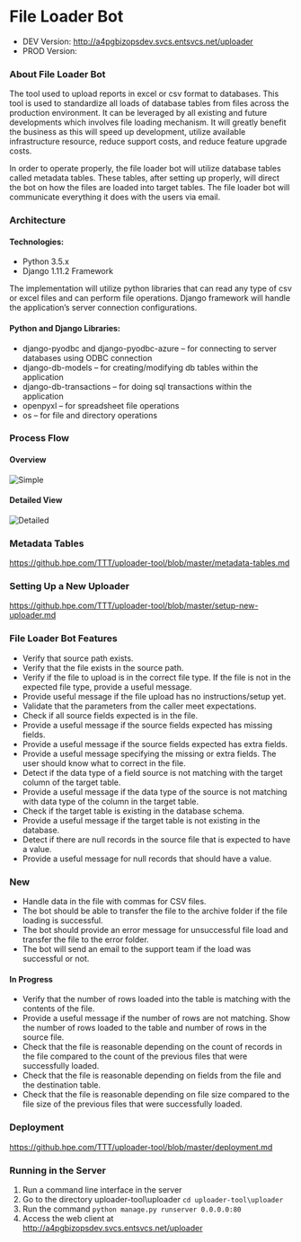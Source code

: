 # File Loader Bot

* DEV Version: http://a4pgbizopsdev.svcs.entsvcs.net/uploader
* PROD Version:

### About File Loader Bot

The tool used to upload reports in excel or csv format to databases. This tool is used to standardize all loads of database tables from files across the production environment. It can be leveraged by all existing and future developments which involves file loading mechanism. It will greatly benefit the business as this will speed up development, utilize available infrastructure resource, reduce support costs, and reduce feature upgrade costs.

In order to operate properly, the file loader bot will utilize database tables called metadata tables. These tables, after setting up properly, will direct the bot on how the files are loaded into target tables. The file loader bot will communicate everything it does with the users via email.

### Architecture
#### Technologies:
* Python 3.5.x
* Django 1.11.2 Framework

The implementation will utilize python libraries that can read any type of csv or excel files and can perform file operations. Django framework will handle the application’s server connection configurations.

#### Python and Django Libraries:
* django-pyodbc and django-pyodbc-azure – for connecting to server databases using ODBC connection
* django-db-models – for creating/modifying db tables within the application
* django-db-transactions – for doing sql transactions within the application
* openpyxl – for spreadsheet file operations
* os – for file and directory operations

### Process Flow

#### Overview
![Simple](https://github.hpe.com/TTT/uploader-tool/blob/master/images/simple.png)

#### Detailed View
![Detailed](https://github.hpe.com/TTT/uploader-tool/blob/master/images/detailed.png)

### Metadata Tables

https://github.hpe.com/TTT/uploader-tool/blob/master/metadata-tables.md

### Setting Up a New Uploader

https://github.hpe.com/TTT/uploader-tool/blob/master/setup-new-uploader.md

### File Loader Bot Features

* Verify that source path exists.
* Verify that the file exists in the source path.
* Verify if the file to upload is in the correct file type. If the file is not in the expected file type, provide a useful message.
* Provide useful message if the file upload has no instructions/setup yet.
* Validate that the parameters from the caller meet expectations.
* Check if all source fields expected is in the file.
* Provide a useful message if the source fields expected has missing fields.
* Provide a useful message if the source fields expected has extra fields.
* Provide a useful message specifying the missing or extra fields. The user should know what to correct in the file.
* Detect if the data type of a field source is not matching with the target column of the target table.
* Provide a useful message if the data type of the source is not matching with data type of the column in the target table.
* Check if the target table is existing in the database schema.
* Provide a useful message if the target table is not existing in the database.
* Detect if there are null records in the source file that is expected to have a value.
* Provide a useful message for null records that should have a value.

### New

* Handle data in the file with commas for CSV files.
* The bot should be able to transfer the file to the archive folder if the file loading is successful.
* The bot should provide an error message for unsuccessful file load and transfer the file to the error folder.
* The bot will send an email to the support team if the load was successful or not.

#### In Progress
* Verify that the number of rows loaded into the table is matching with the contents of the file.
* Provide a useful message if the number of rows are not matching. Show the number of rows loaded to the table and number of rows in the source file.
* Check that the file is reasonable depending on the count of records in the file compared to the count of the previous files that were successfully loaded.
* Check that the file is reasonable depending on fields from the file and the destination table.
* Check that the file is reasonable depending on file size compared to the file size of the previous files that were successfully loaded.

### Deployment

https://github.hpe.com/TTT/uploader-tool/blob/master/deployment.md

### Running in the Server
1. Run a command line interface in the server
2. Go to the directory uploader-tool\uploader ```cd uploader-tool\uploader```
3. Run the command ```python manage.py runserver 0.0.0.0:80```
4. Access the web client at http://a4pgbizopsdev.svcs.entsvcs.net/uploader

